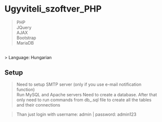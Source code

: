 # Ugyviteli_szoftver_PHP
> PHP<br>
> JQuery<br>
> AJAX<br>
> Bootstrap<br>
> MariaDB<br>
<br>
> Language: Hungarian<br>

## Setup
> Need to setup SMTP server (only if you use e-mail notification function)<br>
> Run MySQL and Apache servers
> Need to create a database. After that <br>
> only need to run commands from db_.sql file to create all the tables and their connections


> Than just login with username: admin | password: admin123
